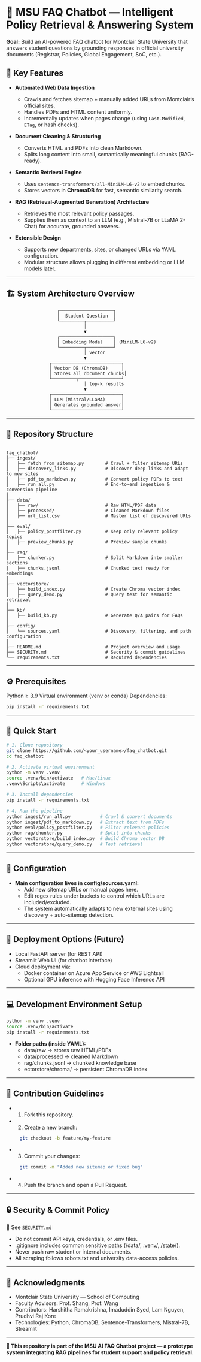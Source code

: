 # 🧠 MSU FAQ Chatbot — Intelligent Policy Retrieval & Answering System

**Goal:** Build an AI-powered FAQ chatbot for Montclair State University that answers student questions by grounding responses in official university documents (Registrar, Policies, Global Engagement, SoC, etc.).

## 🚀 Key Features

- **Automated Web Data Ingestion**
  - Crawls and fetches sitemap + manually added URLs from Montclair’s official sites.
  - Handles PDFs and HTML content uniformly.
  - Incrementally updates when pages change (using `Last-Modified`, `ETag`, or hash checks).

- **Document Cleaning & Structuring**
  - Converts HTML and PDFs into clean Markdown.
  - Splits long content into small, semantically meaningful chunks (RAG-ready).

- **Semantic Retrieval Engine**
  - Uses `sentence-transformers/all-MiniLM-L6-v2` to embed chunks.
  - Stores vectors in **ChromaDB** for fast, semantic similarity search.

- **RAG (Retrieval-Augmented Generation) Architecture**
  - Retrieves the most relevant policy passages.
  - Supplies them as context to an LLM (e.g., Mistral-7B or LLaMA 2-Chat) for accurate, grounded answers.

- **Extensible Design**
  - Supports new departments, sites, or changed URLs via YAML configuration.
  - Modular structure allows plugging in different embedding or LLM models later.

---

## 🏗️ System Architecture Overview

```text
                   ┌────────────────────┐
                   │  Student Question  │
                   └─────────┬──────────┘
                             │
                             ▼
                   ┌────────────────────┐
                   │ Embedding Model    │ (MiniLM-L6-v2)
                   └─────────┬──────────┘
                             │ vector
                             ▼
                ┌──────────────────────────┐
                │ Vector DB (ChromaDB)     │
                │ Stores all document chunks│
                └─────────┬────────────────┘
                             │ top-k results
                             ▼
                ┌──────────────────────────┐
                │ LLM (Mistral/LLaMA)      │
                │ Generates grounded answer│
                └──────────────────────────┘
```
---

## 🧩 Repository Structure
```text

faq_chatbot/
├── ingest/
│   ├── fetch_from_sitemap.py        # Crawl + filter sitemap URLs
│   ├── discovery_links.py           # Discover deep links and adapt to new sites
│   ├── pdf_to_markdown.py           # Convert policy PDFs to text
│   ├── run_all.py                   # End-to-end ingestion & conversion pipeline
│
├── data/
│   ├── raw/                         # Raw HTML/PDF data
│   ├── processed/                   # Cleaned Markdown files
│   ├── url_list.csv                 # Master list of discovered URLs
│
├── eval/
│   ├── policy_postfilter.py         # Keep only relevant policy topics
│   ├── preview_chunks.py            # Preview sample chunks
│
├── rag/
│   ├── chunker.py                   # Split Markdown into smaller sections
│   ├── chunks.jsonl                 # Chunked text ready for embeddings
│
├── vectorstore/
│   ├── build_index.py               # Create Chroma vector index
│   ├── query_demo.py                # Query test for semantic retrieval
│
├── kb/
│   ├── build_kb.py                  # Generate Q/A pairs for FAQs
│
├── config/
│   └── sources.yaml                 # Discovery, filtering, and path configuration
│
├── README.md                        # Project overview and usage
├── SECURITY.md                      # Security & commit guidelines
└── requirements.txt                 # Required dependencies
```

---

## ⚙️ Prerequisites

Python ≥ 3.9
Virtual environment (venv or conda)
Dependencies: 
```bash
pip install -r requirements.txt
```
---

## 🧰 Quick Start

```bash
# 1. Clone repository
git clone https://github.com/<your_username>/faq_chatbot.git
cd faq_chatbot

# 2. Activate virtual environment
python -m venv .venv
source .venv/bin/activate   # Mac/Linux
.venv\Scripts\activate      # Windows

# 3. Install dependencies
pip install -r requirements.txt

# 4. Run the pipeline
python ingest/run_all.py           # Crawl & convert documents
python ingest/pdf_to_markdown.py   # Extract text from PDFs
python eval/policy_postfilter.py   # Filter relevant policies
python rag/chunker.py              # Split into chunks
python vectorstore/build_index.py  # Build Chroma vector DB
python vectorstore/query_demo.py   # Test retrieval

```

---

## 🧠 Configuration

- **Main configuration lives in config/sources.yaml:**
  - Add new sitemap URLs or manual pages here.
  - Edit regex rules under buckets to control which URLs are included/excluded.
  - The system automatically adapts to new external sites using discovery + auto-sitemap detection.

---

## 🧩 Deployment Options (Future)

- Local FastAPI server (for REST API)
- Streamlit Web UI (for chatbot interface)
- Cloud deployment via:
  - Docker container on Azure App Service or AWS Lightsail
  - Optional GPU inference with Hugging Face Inference API

---

## 💻 Development Environment Setup

```bash
python -m venv .venv
source .venv/bin/activate
pip install -r requirements.txt
```
 
- **Folder paths (inside YAML):**
  - data/raw → stores raw HTML/PDFs
  - data/processed → cleaned Markdown
  - rag/chunks.jsonl → chunked knowledge base
  - ectorstore/chroma/ → persistent ChromaDB index

---

## 🤝 Contribution Guidelines

- 1. Fork this repository.
- 2. Create a new branch:
```bash
     git checkout -b feature/my-feature
```
- 3. Commit your changes:
```bash
     git commit -m "Added new sitemap or fixed bug"
```
- 4. Push the branch and open a Pull Request.

---

## 🔒 Security & Commit Policy

📂 See [`SECURITY.md`](./SECURITY.md)

 - Do not commit API keys, credentials, or .env files.
 - .gitignore includes common sensitive paths (/data/, .venv/, /state/).
 - Never push raw student or internal documents.
 - All scraping follows robots.txt and university data-access policies.

---

## 🙏 Acknowledgments

- Montclair State University — School of Computing
- Faculty Advisors: Prof. Shang, Prof. Wang
- Contributors: Harshitha Ramakrishna, Imaduddin Syed, Lam Nguyen, Prudhvi Raj Kore
- Technologies: Python, ChromaDB, Sentence-Transformers, Mistral-7B, Streamlit

---

**📘 This repository is part of the MSU AI FAQ Chatbot project — a prototype system integrating RAG pipelines for student support and policy retrieval.**
